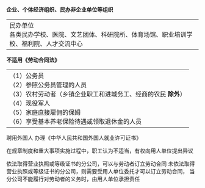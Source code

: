 **企业、个体经济组织、民办非企业单位等组织**
<table><colgroup><col style="width: 100%" /></colgroup><tbody><tr class="odd"><td>民办单位<br />
各类民办学校、医院、文艺团体、科研院所、体育场馆、职业培训学校、福利院、人才交流中心</td></tr></tbody></table>

**不适用《劳动合同法》** 
<table><colgroup><col style="width: 100%" /></colgroup><tbody><tr class="odd"><td>（1）公务员<br />
（2）参照公务员管理的人员<br />
（3）农村劳动者（乡镇企业职工和进城务工、经商的农民 <strong>除外</strong>）<br />
（4）现役军人<br />
（5）家庭直接雇佣的保姆<br />
（6）享受基本养老保险待遇或领取退休金的人员</td></tr></tbody></table>

聘用外国人 办理《中华人民共和国外国人就业许可证书》

在规章制度和重大事项实施过程中，职工认为不适当，有权向用人单位提出异议

依法取得营业执照或等级证书的分公司，可以与劳动者订立劳动合同
未依法取得营业执照或等级证书的分公司，则需要受用人单位委托才可以订立劳动合同，
当分公司不能履行对劳动者的义务时，由用人单位承担责任
